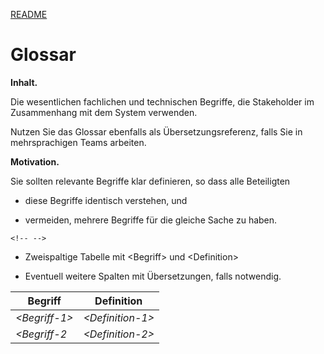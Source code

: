 [README](/README.md)

# Glossar

**Inhalt.**

Die wesentlichen fachlichen und technischen Begriffe, die Stakeholder im
Zusammenhang mit dem System verwenden.

Nutzen Sie das Glossar ebenfalls als Übersetzungsreferenz, falls Sie in
mehrsprachigen Teams arbeiten.

**Motivation.**

Sie sollten relevante Begriffe klar definieren, so dass alle Beteiligten

-   diese Begriffe identisch verstehen, und

-   vermeiden, mehrere Begriffe für die gleiche Sache zu haben.

```{=html}
<!-- -->
```
-   Zweispaltige Tabelle mit \<Begriff\> und \<Definition\>

-   Eventuell weitere Spalten mit Übersetzungen, falls notwendig.

| Begriff               | Definition                                    |
|-----------------------|-----------------------------------------------|
| *\<Begriff-1\>*       | *\<Definition-1\>*                            |
| *\<Begriff-2*         | *\<Definition-2\>*                            |
